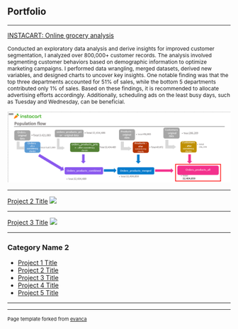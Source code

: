 ## Portfolio

---


[INSTACART: Online grocery analysis](https://github.com/KaminiManwal/INSTACART-PYTHON) <br>
<p style="font-size:12px"> Conducted an exploratory data analysis and derive insights for improved customer segmentation, I analyzed over 800,000+ customer records. The analysis involved segmenting customer behaviors based on demographic information to optimize marketing campaigns. I performed data wrangling, merged datasets, derived new variables, and designed charts to uncover key insights. One notable finding was that the top three departments accounted for 51% of sales, while the bottom 5 departments contributed only 1% of sales. Based on these findings, it is recommended to allocate advertising efforts accordingly. Additionally, scheduling ads on the least busy days, such as Tuesday and Wednesday, can be beneficial.
<br><br>
<img src="1.png?raw=true"/> </p>

---
[Project 2 Title](/pdf/sample_presentation.pdf)
<img src="images/dummy_thumbnail.jpg?raw=true"/>

---
[Project 3 Title](http://example.com/)
<img src="images/dummy_thumbnail.jpg?raw=true"/>

---

### Category Name 2

- [Project 1 Title](http://example.com/)
- [Project 2 Title](http://example.com/)
- [Project 3 Title](http://example.com/)
- [Project 4 Title](http://example.com/)
- [Project 5 Title](http://example.com/)

---




---
<p style="font-size:11px">Page template forked from <a href="https://github.com/evanca/quick-portfolio">evanca</a></p>
<!-- Remove above link if you don't want to attibute -->
